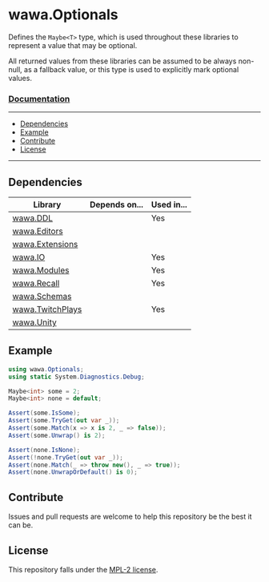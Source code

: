 # wawa.Optionals

Defines the `Maybe<T>` type, which is used throughout these libraries to represent a value that may be optional.

All returned values from these libraries can be assumed to be always non-null, as a fallback value, or this type is used
to explicitly mark optional values.

### [Documentation](https://github.com/Emik03/wawa/blob/main/apidocs/wawa.Optionals/wawa.Optionals.md)

---

- [Dependencies](#dependencies)
- [Example](#example)
- [Contribute](#contribute)
- [License](#license)

---

## Dependencies

| Library                                                                       | Depends on... | Used in... |
|-------------------------------------------------------------------------------|---------------|------------|
| [wawa.DDL](https://github.com/Emik03/wawa/tree/main/wawa.DDL)                 |               | Yes        |
| [wawa.Editors](https://github.com/Emik03/wawa/tree/main/wawa.Editors)         |               |            |
| [wawa.Extensions](https://github.com/Emik03/wawa/tree/main/wawa.Extensions)   |               |            |
| [wawa.IO](https://github.com/Emik03/wawa/tree/main/wawa.IO)                   |               | Yes        |
| [wawa.Modules](https://github.com/Emik03/wawa/tree/main/wawa.Modules)         |               | Yes        |
| [wawa.Recall](https://github.com/Emik03/wawa/tree/main/wawa.Recall)           |               | Yes        |
| [wawa.Schemas](https://github.com/Emik03/wawa/tree/main/wawa.Schemas)         |               |            |
| [wawa.TwitchPlays](https://github.com/Emik03/wawa/tree/main/wawa.TwitchPlays) |               | Yes        |
| [wawa.Unity](https://github.com/Emik03/wawa/tree/main/wawa.Unity)             |               |            |

## Example

```csharp
using wawa.Optionals;
using static System.Diagnostics.Debug;

Maybe<int> some = 2;
Maybe<int> none = default;

Assert(some.IsSome);
Assert(some.TryGet(out var _));
Assert(some.Match(x => x is 2, _ => false));
Assert(some.Unwrap() is 2);

Assert(none.IsNone);
Assert(!none.TryGet(out var _));
Assert(none.Match(_ => throw new(), _ => true));
Assert(none.UnwrapOrDefault() is 0);
```

## Contribute

Issues and pull requests are welcome to help this repository be the best it can be.

## License

This repository falls under the [MPL-2 license](https://www.mozilla.org/en-US/MPL/2.0/).
